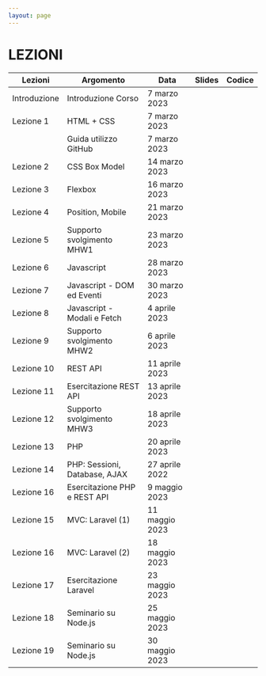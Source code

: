 ```yaml
---
layout: page
---
```


# LEZIONI

| Lezioni    | Argomento                                                       | Data            | Slides                          | Codice      |
|------------|-----------------------------------------------------------------|-----------------|-------------------------------  |-------------|
| Introduzione  | Introduzione Corso                                           | 7 marzo 2023 | |
| Lezione 1   | HTML + CSS                                                     | 7 marzo 2023 | |
|             | Guida utilizzo GitHub                                          | 7 marzo 2023 | |
| Lezione 2   | CSS Box Model                                                  | 14 marzo 2023 | |
| Lezione 3   | Flexbox                                                        | 16 marzo 2023 | |
| Lezione 4   | Position, Mobile                                               | 21 marzo 2023 | |
| Lezione 5   | Supporto svolgimento MHW1                                      | 23 marzo 2023 | |
| Lezione 6   | Javascript                                                     | 28 marzo 2023 | |
| Lezione 7   | Javascript - DOM ed Eventi                                     | 30 marzo 2023 | |
| Lezione 8   | Javascript - Modali e Fetch                                    | 4 aprile 2023 | |
| Lezione 9   | Supporto svolgimento MHW2                                       | 6 aprile 2023 | |
| Lezione 10  | REST API                                                       | 11 aprile 2023 | |
| Lezione 11  | Esercitazione REST API                                         | 13 aprile 2023 | |
| Lezione 12  | Supporto svolgimento MHW3                                      | 18 aprile 2023 | |
| Lezione 13  | PHP                                                            | 20 aprile 2023 | |
| Lezione 14  | PHP: Sessioni, Database, AJAX                                  | 27 aprile 2022 | |
| Lezione 16  | Esercitazione PHP e REST API                                   | 9 maggio 2023  | |
| Lezione 15  | MVC: Laravel (1)                                               | 11 maggio 2023 | |
| Lezione 16  | MVC: Laravel (2)                                               | 18 maggio 2023 | |
| Lezione 17  | Esercitazione Laravel                                          | 23 maggio 2023 | |
| Lezione 18  | Seminario su Node.js                                           | 25 maggio 2023 | |
| Lezione 19  | Seminario su Node.js                                           | 30 maggio 2023 | |
